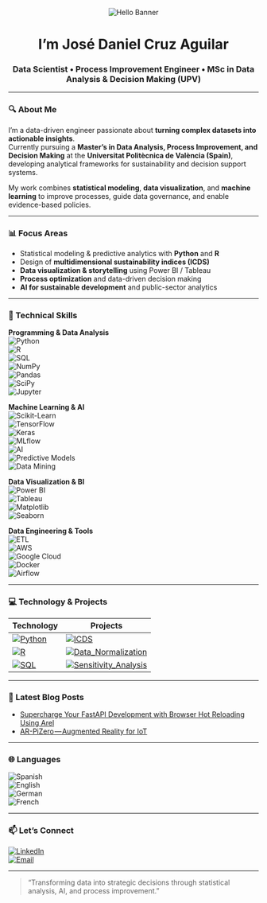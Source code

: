 <!-- README.md -->

<!-- ────────────────────────────────────────────────────────── -->
<p align="center">
  <img src="https://capsule-render.vercel.app/api?text=Hey%20Everyone!%F0%9F%91%8B&animation=fadeIn&type=waving&color=_custom_gradient:0:44624a,25:8ba888,50:c0cfb2,75:f1ebe1,100:ffffff&height=100" alt="Hello Banner"/>
</p>

<h1 align="center">I’m José Daniel Cruz Aguilar</h1>
<h3 align="center">Data Scientist • Process Improvement Engineer • MSc in Data Analysis & Decision Making (UPV)</h3>

---

### 🔍 About Me
I’m a data-driven engineer passionate about **turning complex datasets into actionable insights**.  
Currently pursuing a **Master’s in Data Analysis, Process Improvement, and Decision Making** at the **Universitat Politècnica de València (Spain)**, developing analytical frameworks for sustainability and decision support systems.  

My work combines **statistical modeling**, **data visualization**, and **machine learning** to improve processes, guide data governance, and enable evidence-based policies.

---

### 📊 Focus Areas
- Statistical modeling & predictive analytics with **Python** and **R**  
- Design of **multidimensional sustainability indices (ICDS)**  
- **Data visualization & storytelling** using Power BI / Tableau  
- **Process optimization** and data-driven decision making  
- **AI for sustainable development** and public-sector analytics  

---

### 🧠 Technical Skills

**Programming & Data Analysis**  
![Python](https://img.shields.io/badge/Python-3776AB?style=for-the-badge&logo=python&logoColor=white)  
![R](https://img.shields.io/badge/R-276DC3?style=for-the-badge&logo=r&logoColor=white)  
![SQL](https://img.shields.io/badge/SQL-336791?style=for-the-badge&logo=postgresql&logoColor=white)  
![NumPy](https://img.shields.io/badge/NumPy-013243?style=for-the-badge&logo=numpy&logoColor=white)  
![Pandas](https://img.shields.io/badge/Pandas-150458?style=for-the-badge&logo=pandas&logoColor=white)  
![SciPy](https://img.shields.io/badge/SciPy-8CAAE6?style=for-the-badge&logo=scipy&logoColor=white)  
![Jupyter](https://img.shields.io/badge/Jupyter-F37626?style=for-the-badge&logo=jupyter&logoColor=white)  

**Machine Learning & AI**  
![Scikit-Learn](https://img.shields.io/badge/Scikit--Learn-F7931E?style=for-the-badge&logo=scikitlearn&logoColor=white)  
![TensorFlow](https://img.shields.io/badge/TensorFlow-FF6F00?style=for-the-badge&logo=tensorflow&logoColor=white)  
![Keras](https://img.shields.io/badge/Keras-D00000?style=for-the-badge&logo=keras&logoColor=white)  
![MLflow](https://img.shields.io/badge/MLflow-0194E2?style=for-the-badge&logo=mlflow&logoColor=white)  
![AI](https://img.shields.io/badge/Artificial_Intelligence-000000?style=for-the-badge&logo=openai&logoColor=white)  
![Predictive Models](https://img.shields.io/badge/Predictive_Models-008080?style=for-the-badge)  
![Data Mining](https://img.shields.io/badge/Data_Mining-0E86D4?style=for-the-badge)  

**Data Visualization & BI**  
![Power BI](https://img.shields.io/badge/Power_BI-F2C811?style=for-the-badge&logo=powerbi&logoColor=black)  
![Tableau](https://img.shields.io/badge/Tableau-E97627?style=for-the-badge&logo=tableau&logoColor=white)  
![Matplotlib](https://img.shields.io/badge/Matplotlib-11557C?style=for-the-badge&logo=plotly&logoColor=white)  
![Seaborn](https://img.shields.io/badge/Seaborn-4EABE6?style=for-the-badge&logo=python&logoColor=white)  

**Data Engineering & Tools**  
![ETL](https://img.shields.io/badge/ETL-FF9900?style=for-the-badge&logo=amazonaws&logoColor=white)  
![AWS](https://img.shields.io/badge/AWS_Data_Analytics-232F3E?style=for-the-badge&logo=amazonaws&logoColor=white)  
![Google Cloud](https://img.shields.io/badge/Google_Cloud_Data_Engineer-4285F4?style=for-the-badge&logo=googlecloud&logoColor=white)  
![Docker](https://img.shields.io/badge/Docker-2496ED?style=for-the-badge&logo=docker&logoColor=white)  
![Airflow](https://img.shields.io/badge/Apache_Airflow-017CEE?style=for-the-badge&logo=apacheairflow&logoColor=white)  

---

### 💻 Technology & Projects
| Technology | Projects |
|------------|----------|
| [![Python](https://img.shields.io/badge/Python-3776AB?style=for-the-badge&logo=Python&logoColor=FFFFFF)](https://www.python.org/) | [![ICDS](https://img.shields.io/badge/ICDS-000605?style=for-the-badge&logo=github&logoColor=FFFFFF)](https://github.com/jdanielcrag/ICDS) |
| [![R](https://img.shields.io/badge/R-276DC3?style=for-the-badge&logo=R&logoColor=FFFFFF)](https://www.r-project.org/) | [![Data_Normalization](https://img.shields.io/badge/Data_Normalization-000605?style=for-the-badge&logo=github&logoColor=FFFFFF)](https://github.com/jdanielcrag/Data_Normalization) |
| [![SQL](https://img.shields.io/badge/SQL-336791?style=for-the-badge&logo=postgresql&logoColor=FFFFFF)](https://www.postgresql.org/) | [![Sensitivity_Analysis](https://img.shields.io/badge/Sensitivity_Analysis-000605?style=for-the-badge&logo=github&logoColor=FFFFFF)](https://github.com/jdanielcrag/Sensitivity_Analysis) |

---

### 📝 Latest Blog Posts
- [Supercharge Your FastAPI Development with Browser Hot Reloading Using Arel](https://dev.to/ashleymavericks/browser-hot-reloading-for-python-asgi-web-apps-using-arel-1l19)  
- [AR-PiZero — Augmented Reality for IoT](https://medium.datadriveninvestor.com/ar-pizero-augmented-reality-for-iot-1210062198c0?source=rss-cda09a7745f1------2)  

---

### 🌐 Languages
![Spanish](https://img.shields.io/badge/Spanish-Native-red?style=for-the-badge)  
![English](https://img.shields.io/badge/English-C1_Advanced-blue?style=for-the-badge)  
![German](https://img.shields.io/badge/German-B1_Intermediate-yellow?style=for-the-badge)  
![French](https://img.shields.io/badge/French-A2_Basic-lightgrey?style=for-the-badge)  

---

### 📫 Let’s Connect
[![LinkedIn](https://img.shields.io/badge/LinkedIn-José%20Daniel%20Cruz%20Aguilar-0077B5?style=for-the-badge&logo=linkedin&logoColor=white)](https://www.linkedin.com/in/josedanielcruzaguilar)  
[![Email](https://img.shields.io/badge/Email-jdanielcrag%40gmail.com-D14836?style=flat&logo=gmail)](mailto:jdanielcrag@gmail.com)

---

> “Transforming data into strategic decisions through statistical analysis, AI, and process improvement.”

